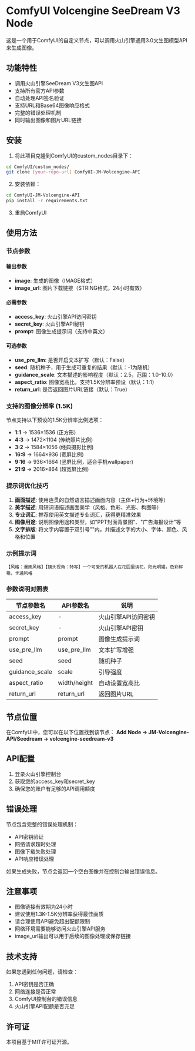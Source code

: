 # ComfyUI Volcengine SeeDream V3 Node

这是一个用于ComfyUI的自定义节点，可以调用火山引擎通用3.0文生图模型API来生成图像。

## 功能特性

- 调用火山引擎SeeDream V3文生图API
- 支持所有官方API参数
- 自动处理API签名验证
- 支持URL和Base64图像响应格式
- 完整的错误处理机制
- 同时输出图像和图片URL链接

## 安装

1. 将此项目克隆到ComfyUI的custom_nodes目录下：
```bash
cd ComfyUI/custom_nodes/
git clone [your-repo-url] ComfyUI-JM-Volcengine-API
```

2. 安装依赖：
```bash
cd ComfyUI-JM-Volcengine-API
pip install -r requirements.txt
```

3. 重启ComfyUI

## 使用方法

### 节点参数

#### 输出参数
- **image**: 生成的图像（IMAGE格式）
- **image_url**: 图片下载链接（STRING格式，24小时有效）

#### 必需参数
- **access_key**: 火山引擎API访问密钥
- **secret_key**: 火山引擎API秘钥
- **prompt**: 图像生成提示词（支持中英文）

#### 可选参数
- **use_pre_llm**: 是否开启文本扩写（默认：False）
- **seed**: 随机种子，用于生成可重复的结果（默认：-1为随机）
- **guidance_scale**: 文本描述的影响程度（默认：2.5，范围：1.0-10.0）
- **aspect_ratio**: 图像宽高比，支持1.5K分辨率预设（默认：1:1）
- **return_url**: 是否返回图片URL链接（默认：True）

### 支持的图像分辨率 (1.5K)

节点支持以下预设的1.5K分辨率比例选项：
- **1:1** → 1536×1536 (正方形)
- **4:3** → 1472×1104 (传统照片比例)
- **3:2** → 1584×1056 (经典摄影比例)
- **16:9** → 1664×936 (宽屏比例)
- **9:16** → 936×1664 (竖屏比例，适合手机wallpaper)
- **21:9** → 2016×864 (超宽屏比例)

### 提示词优化技巧

1. **画面描述**: 使用连贯的自然语言描述画面内容（主体+行为+环境等）
2. **美学描述**: 用短词语描述画面美学（风格、色彩、光影、构图等）
3. **专业词汇**: 推荐使用英文描述专业词汇，获得更精准效果
4. **图像用途**: 说明图像用途和类型，如"PPT封面背景图"、"广告海报设计"等
5. **文字排版**: 将文字内容置于双引号""内，并描述文字的大小、字体、颜色、风格和位置

### 示例提示词

```
【风格：漫画风格】【镜头视角：特写】一个可爱的机器人在花园里浇花，阳光明媚，色彩鲜艳，卡通风格
```

### 参数说明对照表

| 节点参数名 | API参数名 | 说明 |
|-----------|-----------|------|
| access_key | - | 火山引擎API访问密钥 |
| secret_key | - | 火山引擎API密钥 |
| prompt | prompt | 图像生成提示词 |
| use_pre_llm | use_pre_llm | 文本扩写增强 |
| seed | seed | 随机种子 |
| guidance_scale | scale | 引导强度 |
| aspect_ratio | width/height | 自动设置宽高比 |
| return_url | return_url | 返回图片URL |

## 节点位置

在ComfyUI中，您可以在以下位置找到该节点：
**Add Node → JM-Volcengine-API/Seedream → volcengine-seedream-v3**

## API配置

1. 登录火山引擎控制台
2. 获取您的access_key和secret_key
3. 确保您的账户有足够的API调用额度

## 错误处理

节点包含完整的错误处理机制：
- API密钥验证
- 网络请求超时处理
- 图像下载失败处理
- API响应错误处理

如果生成失败，节点会返回一个空白图像并在控制台输出错误信息。

## 注意事项

- 图像链接有效期为24小时
- 建议使用1.3K-1.5K分辨率获得最佳画质
- 请合理使用API避免超出配额限制
- 网络环境需要能够访问火山引擎API服务
- image_url输出可以用于后续的图像处理或保存链接

## 技术支持

如果您遇到任何问题，请检查：
1. API密钥是否正确
2. 网络连接是否正常
3. ComfyUI控制台的错误信息
4. 火山引擎API配额是否充足

## 许可证

本项目基于MIT许可证开源。 